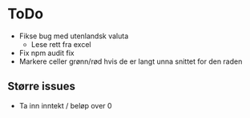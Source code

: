 # ToDo

- Fikse bug med utenlandsk valuta
    - Lese rett fra excel
- Fix npm audit fix
- Markere celler grønn/rød hvis de er langt unna snittet for den raden

## Større issues

- Ta inn inntekt / beløp over 0
